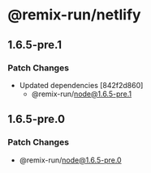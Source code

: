 # @remix-run/netlify

## 1.6.5-pre.1

### Patch Changes

- Updated dependencies [842f2d860]
  - @remix-run/node@1.6.5-pre.1

## 1.6.5-pre.0

### Patch Changes

- @remix-run/node@1.6.5-pre.0
